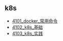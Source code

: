 
## k8s

* [4101_docker_常用命令](4101_docker_常用命令)
* [4102_k8s_基础](4102_k8s_基础)
* [4103_k8s_实践](4103_k8s_实践)